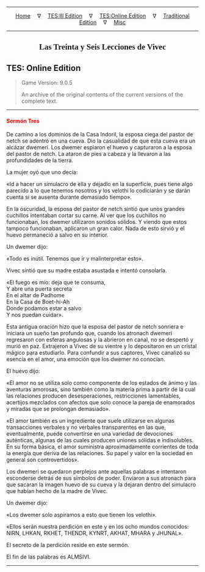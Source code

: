 
---

<!-- Jekyll Page Links -->

<center>
<a href="../../../../index.html">Home</a>
&emsp;&nabla;&emsp;
<a href="../../../index-tes3.html">TES:III Edition</a>
&emsp;&nabla;&emsp;
<a href="../../../index-teso.html">TES:Online Edition</a>
&emsp;&nabla;&emsp;
<a href="../../../index-traditional.html">Traditional Edition</a>
&emsp;&nabla;&emsp;
<a href="../../../index-misc.html">Misc</a>
</center>

<!-- Markdown Body Below: -->

---

<center>
<h2><span style="font-family:Georgia">Las Treinta y Seis Lecciones de Vivec</span></h2>
</center>

## TES: Online Edition

> Game Version: 9.0.5
>
> An archive of the original contents of the current versions of the complete text.

---

#### <span style="color:red">Sermón Tres</span>

De camino a los dominios de la Casa Indoril, la esposa ciega del pastor de netch se adentró en una cueva. Dio la casualidad de que esta cueva era un alcázar dwemeri. Los dwemer espiaron el huevo y capturaron a la esposa del pastor de netch. La ataron de pies a cabeza y la llevaron a las profundidades de la tierra.

La mujer oyó que uno decía:

«Id a hacer un simulacro de ella y dejadlo en la superficie, pues tiene algo parecido a lo que tenemos nosotros y los velothi lo codiciarán y se darán cuenta si se ausenta durante demasiado tiempo».

En la oscuridad, la esposa del pastor de netch sintió que unos grandes cuchillos intentaban cortar su carne. Al ver que los cuchillos no funcionaban, los dwemer utilizaron sonidos sólidos. Y viendo que estos tampoco funcionaban, aplicaron un gran calor. Nada de esto sirvió y el huevo permaneció a salvo en su interior.

Un dwemer dijo:

«Todo es inútil. Tenemos que ir y malinterpretar esto».

Vivec sintió que su madre estaba asustada e intentó consolarla.

«El fuego es mío: deja que te consuma,\
Y abre una puerta secreta\
En el altar de Padhome\
En la Casa de Boet-hi-Ah\
Donde podamos estar a salvo\
Y nos puedan cuidar».

Esta antigua oración hizo que la esposa del pastor de netch sonriera e iniciara un sueño tan profundo que, cuando los atronach dwemeri regresaron con esferas angulosas y la abrieron en canal, no se despertó y murió en paz. Extrajeron a Vivec de su vientre y lo depositaron en un cristal mágico para estudiarlo. Para confundir a sus captores, Vivec canalizó su esencia en el amor, una emoción que los dwemer no conocían.

El huevo dijo:

«El amor no se utiliza solo como componente de los estados de ánimo y las aventuras amorosas, sino también como la materia prima a partir de la cual las relaciones producen desesperaciones, restricciones lamentables, acertijos mezclados con afectos que solo conoce la pareja de enamorados y miradas que se prolongan demasiado».

«El amor también es un ingrediente que suele utilizarse en algunas transacciones verbales y no verbales transparentes en las que, eventualmente, puede convertirse en una variedad de devociones auténticas, algunas de las cuales producen uniones sólidas e indisolubles. En su forma básica, el amor suministra aproximadamente corrientes de toda la energía que deriva de las relaciones. Su papel y valor en la sociedad en general son controvertidos».

Los dwemeri se quedaron perplejos ante aquellas palabras e intentaron esconderse detrás de sus símbolos de poder. Enviaron a sus atronach para que sacaran la imagen huevo de su cueva y la dejaran dentro del simulacro que habían hecho de la madre de Vivec.

Un dwemer dijo:

«Los dwemer solo aspiramos a esto que tienen los velothi».

«Ellos serán nuestra perdición en este y en los ocho mundos conocidos: NIRN, LHKAN, RKHET, THENDR, KYNRT, AKHAT, MHARA y JHUNAL».

El secreto de la perdición reside en este sermón.

El fin de las palabras es ALMSIVI.

---

